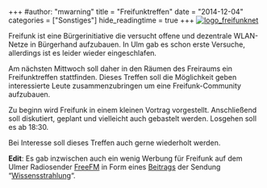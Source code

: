 +++
#author: "mwarning"
title = "Freifunktreffen"
date = "2014-12-04"
categories = ["Sonstiges"]
hide_readingtime = true
+++
[![logo_freifunknet](/uploads/2014/12/logo_freifunknet.png)](/uploads/2014/12/logo_freifunknet.png)

Freifunk ist eine Bürgerinitiative die versucht offene und dezentrale WLAN-Netze in Bürgerhand aufzubauen. In Ulm gab es schon erste Versuche, allerdings ist es leider wieder eingeschlafen.

Am nächsten Mittwoch soll daher in den Räumen des Freiraums ein Freifunktreffen stattfinden. Dieses Treffen soll die Möglichkeit geben interessierte Leute zusammenzubringen um eine Freifunk-Community aufzubauen.

Zu beginn wird Freifunk in einem kleinen Vortrag vorgestellt. Anschließend soll diskutiert, geplant und vielleicht auch gebastelt werden. Losgehen soll es ab 18:30.

Bei Interesse soll dieses Treffen auch gerne wiederholt werden.

**Edit**: Es gab inzwischen auch ein wenig Werbung für Freifunk auf dem Ulmer Radiosender [FreeFM](http://www.freefm.de/) in Form eines [Beitrags](http://www.aau.telebus.de/wissensstrahlung/2014/mp3/Wissensstrahlung_141207_public.mp3) der Sendung “[Wissensstrahlung](http://wissensstrahlung.de)“.
